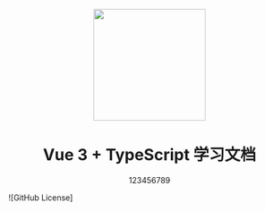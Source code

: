 <p align="center">
<img src="" style=width:200px;" />
</p>

<h1 align="center">Vue 3 + TypeScript 学习文档</h1>
<p align="center">
123456789
</p>

<p>

![GitHub License]

</p>
